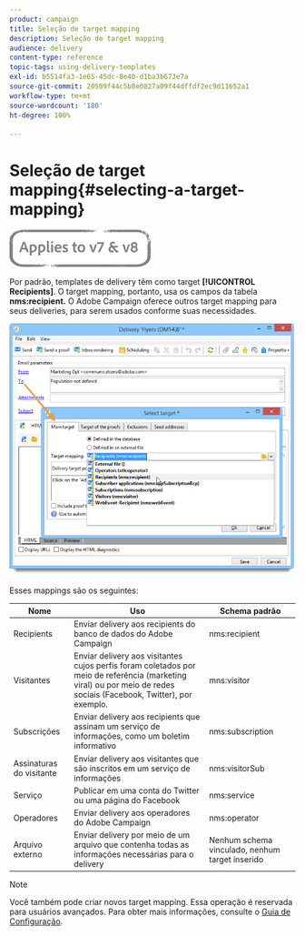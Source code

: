 ```yaml
---
product: campaign
title: Seleção de target mapping
description: Seleção de target mapping
audience: delivery
content-type: reference
topic-tags: using-delivery-templates
exl-id: b5514fa3-1e65-45dc-8e40-d1ba3b673e7a
source-git-commit: 20509f44c5b8e0827a09f44dffdf2ec9d11652a1
workflow-type: tm+mt
source-wordcount: '180'
ht-degree: 100%

---
```


# Seleção de target mapping{#selecting-a-target-mapping}

![](../../assets/common.svg)

Por padrão, templates de delivery têm como target **[!UICONTROL Recipients]**. O target mapping, portanto, usa os campos da tabela **nms:recipient.** O Adobe Campaign oferece outros target mapping para seus deliveries, para serem usados conforme suas necessidades.

![](assets/delivery_select_mapping.png)

Esses mappings são os seguintes:

| Nome | Uso | Schema padrão |
|---|---|---|
| Recipients | Enviar delivery aos recipients do banco de dados do Adobe Campaign | nms:recipient |
| Visitantes | Enviar delivery aos visitantes cujos perfis foram coletados por meio de referência (marketing viral) ou por meio de redes sociais (Facebook, Twitter), por exemplo. | mns:visitor |
| Subscrições | Enviar delivery aos recipients que assinam um serviço de informações, como um boletim informativo | nms:subscription |
| Assinaturas do visitante | Enviar delivery aos visitantes que são inscritos em um serviço de informações | nms:visitorSub |
| Serviço | Publicar em uma conta do Twitter ou uma página do Facebook | nms:service |
| Operadores | Enviar delivery aos operadores do Adobe Campaign | nms:operator |
| Arquivo externo | Enviar delivery por meio de um arquivo que contenha todas as informações necessárias para o delivery | Nenhum schema vinculado, nenhum target inserido |

>[!NOTE]
>
>Você também pode criar novos target mapping. Essa operação é reservada para usuários avançados. Para obter mais informações, consulte o [Guia de Configuração](../../configuration/using/target-mapping.md).
